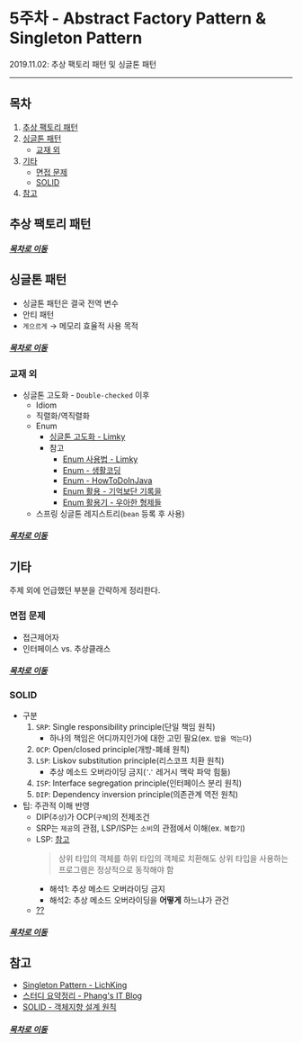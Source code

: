5주차 - Abstract Factory Pattern & Singleton Pattern
=======
2019.11.02: 추상 팩토리 패턴 및 싱글톤 패턴  
- - - -
## 목차
1. [추상 팩토리 패턴](#추상-팩토리-패턴)
2. [싱글톤 패턴](#싱글톤-패턴)
	* [교재 외](#교재-외)
3. [기타](#기타)
	* [면접 문제](#면접-문제)
	* [SOLID](#SOLID)
4. [참고](#참고)
	
## 추상 팩토리 패턴


##### [목차로 이동](#목차)

## 싱글톤 패턴
* 싱글톤 패턴은 결국 전역 변수
* 안티 패턴
* `게으르게` → 메모리 효율적 사용 목적

##### [목차로 이동](#목차)

### 교재 외
* 싱글톤 고도화 - `Double-checked` 이후
	* Idiom
	* 직렬화/역직렬화
	* Enum
		* [싱글톤 고도화 - Limky](https://limkydev.tistory.com/67)
		* 참고
			* [Enum 사용법 - Limky](https://limkydev.tistory.com/66)
			* [Enum - 생활코딩](https://www.opentutorials.org/module/1226/8025)
			* [Enum - HowToDoInJava](https://howtodoinjava.com/java/enum/enum-tutorial/)
			* [Enum 활용 - 기억보단 기록을](https://jojoldu.tistory.com/122)
			* [Enum 활용기 - 우아한 형제들](http://woowabros.github.io/tools/2017/07/10/java-enum-uses.html)
	* 스프링 싱글톤 레지스트리(`bean` 등록 후 사용)

##### [목차로 이동](#목차)

## 기타
주제 외에 언급했던 부분을 간략하게 정리한다.

### 면접 문제
* 접근제어자
* 인터페이스 vs. 추상클래스

##### [목차로 이동](#목차)

### SOLID
* 구분
	1. `SRP`: Single responsibility principle(단일 책임 원칙)
		* 하나의 책임은 어디까지인가에 대한 고민 필요(ex. `밥을 먹는다`)
	2. `OCP`: Open/closed principle(개방-폐쇄 원칙)
	3. `LSP`: Liskov substitution principle(리스코프 치환 원칙)
		* 추상 메소드 오버라이딩 금지(∵ 레거시 맥락 파악 힘듦)
	4. `ISP`: Interface segregation principle(인터페이스 분리 원칙)
	5. `DIP`: Dependency inversion principle(의존관계 역전 원칙)
* 팁: 주관적 이해 반영
	* DIP(`추상`)가 OCP(`구체`)의 전제조건
	* SRP는 `제공`의 관점, LSP/ISP는 `소비`의 관점에서 이해(ex. `복합기`)
	* LSP: [참고](http://wonwoo.ml/index.php/post/1780)  
		> 상위 타입의 객체를 하위 타입의 객체로 치환해도 상위 타입을 사용하는 프로그램은 정상적으로 동작해야 함
		* 해석1: 추상 메소드 오버라이딩 금지
		* 해석2: 추상 메소드 오버라이딩을 **어떻게** 하느냐가 관건
	* [??](https://github.com/nara1030/portfolio/blob/master/docs/lecture_list/code_spitz/s83_object1/object1_ch10.md)
	
##### [목차로 이동](#목차)

## 참고
* [Singleton Pattern - LichKing](https://multifrontgarden.tistory.com/260?category=471239)
* [스터디 요약정리 - Phang's IT Blog](https://jihyehwang09.github.io/2019/11/03/design-pattern-singleton/)
* [SOLID - 객체지향 설계 원칙](https://ko.wikipedia.org/wiki/SOLID_(%EA%B0%9D%EC%B2%B4_%EC%A7%80%ED%96%A5_%EC%84%A4%EA%B3%84))

##### [목차로 이동](#목차)